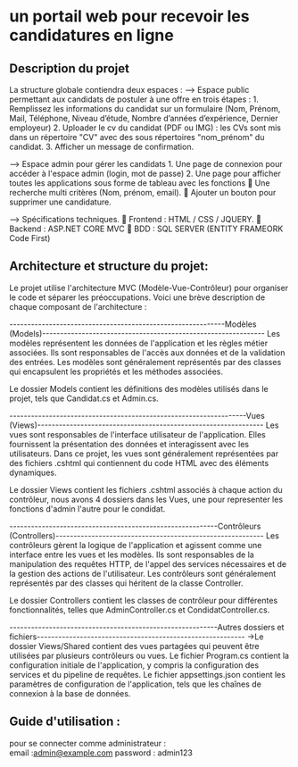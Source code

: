 # un portail web pour recevoir les candidatures en ligne

## Description du projet
La structure globale contiendra deux espaces :
  --> Espace public permettant aux candidats de postuler à une offre en trois étapes :
    1. Remplissez les informations du candidat sur un formulaire (Nom, Prénom, Mail, Téléphone, Niveau d’étude, Nombre d’années d’expérience, Dernier employeur)
    2. Uploader le cv du candidat (PDF ou IMG) : les CVs sont mis dans un répertoire "CV" avec des sous répertoires "nom_prénom" du candidat.
    3. Afficher un message de confirmation.
  
  --> Espace admin pour gérer les candidats 
    1. Une page de connexion pour accéder à l'espace admin (login, mot de passe)
    2. Une page pour afficher toutes les applications sous forme de tableau avec les fonctions 
       Une recherche multi critères (Nom, prénom, email).
       Ajouter un bouton pour supprimer une candidature.

  --> Spécifications techniques.
 Frontend : HTML / CSS / JQUERY.
 Backend : ASP.NET CORE MVC 
 BDD : SQL SERVER (ENTITY FRAMEORK Code First)

## Architecture et structure du projet:
Le projet utilise l'architecture MVC (Modèle-Vue-Contrôleur) pour organiser le code et séparer les préoccupations. Voici une brève description de chaque composant de l'architecture :

------------------------------------------------------------Modèles (Models)--------------------------------------------------------------
Les modèles représentent les données de l'application et les règles métier associées. Ils sont responsables de l'accès aux données et de la validation des entrées. Les modèles sont généralement représentés par des classes qui encapsulent les propriétés et les méthodes associées.

Le dossier Models contient les définitions des modèles utilisés dans le projet, tels que Candidat.cs et Admin.cs.

------------------------------------------------------------------Vues (Views)---------------------------------------------------------------
Les vues sont responsables de l'interface utilisateur de l'application. Elles fournissent la présentation des données et interagissent avec les utilisateurs. Dans ce projet, les vues sont généralement représentées par des fichiers .cshtml qui contiennent du code HTML avec des éléments dynamiques.

Le dossier Views contient les fichiers .cshtml associés à chaque action du contrôleur, nous avons 4 dossiers dans  les Vues, une pour representer les fonctions d'admin l'autre pour le condidat.

----------------------------------------------------------Contrôleurs (Controllers)----------------------------------------------------------
Les contrôleurs gèrent la logique de l'application et agissent comme une interface entre les vues et les modèles. Ils sont responsables de la manipulation des requêtes HTTP, de l'appel des services nécessaires et de la gestion des actions de l'utilisateur. Les contrôleurs sont généralement représentés par des classes qui héritent de la classe Controller.

Le dossier Controllers contient les classes de contrôleur pour différentes fonctionnalités, telles que AdminController.cs et CondidatController.cs.

----------------------------------------------------------Autres dossiers et fichiers----------------------------------------------------------
->Le dossier Views/Shared contient des vues partagées qui peuvent être utilisées par plusieurs contrôleurs ou vues.
Le fichier Program.cs contient la configuration initiale de l'application, y compris la configuration des services et du pipeline de requêtes.
Le fichier appsettings.json contient les paramètres de configuration de l'application, tels que les chaînes de connexion à la base de données.

## Guide d'utilisation :
pour se connecter comme administrateur :  
email :admin@example.com
password : admin123
